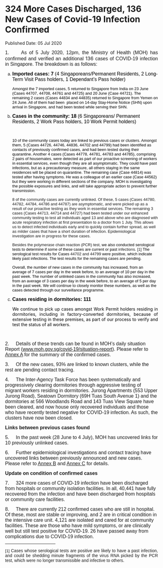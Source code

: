 <html>
    <meta http-equiv="Content-Type" content="text/html; charset=utf-8"/>
    <meta charset="utf-8"/>
    <title>324 More Cases Discharged, 136 New Cases of Covid-19 Infection Confirmed</title>
    <body><h1>324 More Cases Discharged, 136 New Cases of Covid-19 Infection Confirmed</h1>
    <p>Published Date: 05 Jul 2020</p> <p style="text-align: justify;"><span><span><span style="font-size: 12pt; font-family: Arial;">1.&nbsp; &nbsp; &nbsp;As of 5 July 2020, 12pm, the Ministry of Health (MOH) has confirmed and verified an additional </span></span></span><span><span><span><span style="font-size: 12pt;">136 </span></span></span></span><span><span><span><span style="font-size: 12pt; font-family: Arial;">cases of COVID-19 infection in Singapore</span></span></span></span><span><span><span style="font-size: 12pt; font-family: Arial;">. The breakdown is as follows:</span></span></span><span style="font-family: Arial, sans-serif; font-size: 12pt;"></span></p> <ol style="list-style-type: lower-alpha;"><li><span><span><strong><span style="color: windowtext; font-size: 12pt; font-family: Arial, sans-serif;">Imported cases: 7 </span></strong></span></span><span><span><span><span style="color: windowtext; font-size: 12pt; font-family: Arial, sans-serif;">(4 Singaporeans/Permanent Residents, 2 Long-Term Visit Pass holders, 1 Dependant’s Pass holder)</span></span></span></span><p><span style="font-size: 13px;"><span style="font-family: Arial;"><span style="font-size: 13px; font-family: Arial;"><span><span><span><span style="color: windowtext;">Amongst the 7 imported cases, 5 returned to Singapore from India on 23 June (Cases 44707, 44708, 44761 and 44725) and 20 June (Case </span></span></span></span></span><span style="font-size: 13px; font-family: Arial;"><span><span><span><span><span style="color: black;">44721). The remaining 2 cases (Cases 44834 and 44835) returned to Singapore from Yemen on 24 June. All of them </span></span></span></span></span></span><span style="font-size: 13px; font-family: Arial;"><span><span><span><span><span style="color: windowtext;">had been<span>&nbsp; </span>placed on 14-day Stay-Home Notice (SHN) upon arrival in Singapore, and had been tested while serving their SHN.</span></span></span></span></span></span></span></span></p></li><li><span><span><span><span><strong><span style="color: windowtext; font-size: 12pt; font-family: Arial, sans-serif;">Cases in the community: 18 </span></strong></span></span></span></span><span><span><span><span><span><span style="color: windowtext; font-size: 12pt; font-family: Arial, sans-serif;">(6 Singaporeans/ Permanent Residents, 2 Work Pass holders, 10 Work Permit holders)</span></span></span></span></span></span><p><span><span><span><span><span>&nbsp;</span></span></span></span></span></p><p><span style="font-size: 13px;"><span><span><span><span><span><span><span><span class="null1"><span style="color: windowtext; font-family: Arial, sans-serif;">10 of the community cases today are linked to previous cases or clusters. Amongst them, 5 (</span></span></span></span></span></span></span></span></span></span><span style="font-size: 13px;"><span><span><span><span><span><span><span><span><span class="null1"><span style="color: black; font-family: Arial, sans-serif;">Cases </span></span></span></span></span></span></span></span></span></span></span><span style="font-size: 13px;"><span><span><span><span><span><span><span><span><span style="color: black; font-family: Arial, sans-serif;">44726, 44746, </span></span></span></span></span></span></span></span></span></span><span style="font-size: 13px;"><span><span><span><span><span><span><span><span><span style="color: black; font-family: Arial, sans-serif;">44836, 44702 and </span></span></span></span></span></span></span></span></span></span><span style="font-size: 13px;"><span><span><span><span><span><span><span><span><span style="color: black; font-family: Arial, sans-serif;">44799</span></span></span></span></span></span></span></span></span></span><span style="font-size: 13px;"><span><span><span><span><span><span><span><span><span class="null1"><span style="color: black; font-family: Arial, sans-serif;">) </span></span></span></span></span></span></span></span></span></span></span><span style="font-size: 13px;"><span><span><span><span><span><span><span><span><span style="color: black; font-family: Arial, sans-serif;">had been identified as contacts of previously confirmed cases, and had been tested during their quarantine. </span></span></span></span></span></span></span></span></span></span><span style="font-size: 13px;"><span><span><span><span><span><span><span><span><span style="color: black; font-family: Arial, sans-serif;">Another 4 cases (Cases </span></span></span></span></span></span></span></span></span></span><span style="font-size: 13px;"><span><span><span><span><span><span><span><span><span style="color: black; font-family: Arial, sans-serif;">44778, </span></span></span></span></span></span></span></span></span></span><span style="font-size: 13px;"><span><span><span><span><span><span><span><span><span style="color: black; font-family: Arial, sans-serif;">44781, 44783 and 44785), comprising 2 pairs of housemates, were detected as part of our proactive screening of workers in essential services, even though they are all asymptomatic. They could have past infections, but as a precautionary measure, all others staying in the same residences will be placed on quarantine. The remaining case </span></span></span></span></span></span></span></span></span></span><span style="font-size: 13px;"><span><span><span><span><span><span><span><span><span class="null1"><span style="color: black; font-family: Arial, sans-serif;">(Case </span></span></span></span></span></span></span></span></span></span></span><span style="font-size: 13px;"><span><span><span><span><span><span><span><span><span style="color: black; font-family: Arial, sans-serif;">44814</span></span></span></span></span></span></span></span></span></span><span style="font-size: 13px;"><span><span><span><span><span><span><span><span><span style="color: black; font-family: Arial, sans-serif;">) was tested after having </span></span></span></span></span></span></span></span></span></span><span style="font-size: 13px;"><span><span><span><span><span><span><span><span><span style="color: black; font-family: Arial, sans-serif;">symptoms</span></span></span></span></span></span></span></span></span></span><span style="font-size: 13px;"><span><span><span><span><span><span><span><span><span style="color: black; font-family: Arial, sans-serif;">. </span></span></span></span></span></span></span></span></span></span><span style="font-size: 13px;"><span><span><span><span><span><span><span><span><span style="color: black; font-family: Arial, sans-serif;">He was a colleague of an earlier case (Case 44562) but they were working in different sections of the company. MOH is investigating the possible exposures and links, and will take appropriate action to prevent further transmission.</span></span></span></span></span></span></span></span></span></span></p><p><span style="font-size: 13px;"><span style="font-family: Arial, sans-serif; font-size: 13px;">8 of the <span class="null1">community cases are currently unlinked. Of these, 5 cases (Cases 44780, 44782, 44784, 44786 and 44787) are asymptomatic, and were picked up as a result of our proactive testing as they work in essential services. The remaining 3 cases (Cases </span></span><span style="font-family: Arial, sans-serif; font-size: 13px;">44713, 44714 and 44727</span><span class="null1" style="font-size: 13px;"><span style="font-family: Arial, sans-serif;">) had been </span></span><span style="font-family: Arial, sans-serif; font-size: 13px;">tested under our enhanced community testing to test all individuals</span><span style="font-family: Arial, sans-serif; font-size: 13px;"> </span><span style="font-family: Arial, sans-serif; font-size: 13px;">aged 13 and above who are diagnosed with acute respiratory infection at first presentation to a doctor from 1 July. This allows us to detect infected individuals early and to quickly contain further spread, as well as milder cases that have a short duration of infection. Epidemiological investigation are in progress for these cases.</span><br></span></p><p><span style="font-size: 13px;"><span style="font-family: Arial, sans-serif; font-size: 13px;">Besides the polymerase chain reaction (PCR) test, </span><span style="color: windowtext; font-family: Arial, sans-serif; font-size: 13px;">we also conducted serological tests to determine if some of these cases are current or past </span><span style="font-family: Arial, sans-serif; font-size: 13px;">infections. [1]&nbsp;</span><span style="color: windowtext; font-family: Arial, sans-serif; font-size: 13px;">The serological test results for Cases </span><span style="font-family: Arial, sans-serif; font-size: 13px;">44702 and 44799 </span><span style="color: windowtext; font-family: Arial, sans-serif; font-size: 13px;">were positive, which indicate likely past infections. The test results for the remaining cases are pending.</span></span></p><p><span style="font-size: 13px;"><span style="color: windowtext; font-family: Arial, sans-serif; font-size: 13px;">Overall, the number of new cases in the community has increased, from an average of 7 cases per day in the week before, to an average of 10 per day in the past week.</span><span style="color: windowtext; font-family: Arial, sans-serif; font-size: 13px;"> </span><span style="color: windowtext; font-family: Arial, sans-serif; font-size: 13px;">The </span><span style="color: windowtext; font-family: Arial, sans-serif; font-size: 13px;">number of unlinked cases in the community has also increased, from an average of 3 cases per day in the week before, to an average of 5 per day in the past week.&nbsp;</span><span style="color: windowtext; font-family: Arial, sans-serif; font-size: 13px;">We will continue to closely monitor these numbers, as well as the cases detected through our surveillance programme.</span></span></p></li><li><span><span><span><span style="color: windowtext; font-size: 12pt; font-family: Arial, sans-serif;"><strong>Cases residing in dormitories: 111</strong></span></span></span></span></li></ol> <p style="margin: 0cm 0cm 0.0001pt 18pt; text-align: justify;"><span><span><span><span style="color: windowtext;">We continue to pick up cases amongst Work Permit holders residing in dormitories, including in factory-converted dormitories, because of extensive testing in these premises, as part of our process to verify and test the status of all workers. </span></span></span></span></p> <p><span><span><span><span style="font-size: 12pt; font-family: Arial, sans-serif;">&nbsp;</span></span></span></span></p> <p><span><span><span style="font-size: 12pt; font-family: Arial, sans-serif;">2.&nbsp; &nbsp; &nbsp;Details of these trends can be found in MOH’s daily situation Report</span></span></span><span><span><span><span style="font-size: 12pt; font-family: Arial, sans-serif;"> (</span></span></span></span><a href="http://www.moh.gov.sg/covid-19/situation-report"><span><span><span><span style="font-size: 12pt; font-family: Arial, sans-serif;">www.moh.gov.sg/covid-19/situation-report</span></span></span></span></a><span><span><span><span style="font-size: 12pt; font-family: Arial, sans-serif;">). Please refer to <u><a href="/docs/librariesprovider5/default-document-library/annex-ad17eb083ceff4c3e889a67306d27e966.pdf?sfvrsn=6c6ba22b_0" title="Annex A">Annex A</a></u> for the summary of the confirmed cases.</span></span></span></span><span style="font-family: Arial, sans-serif; font-size: 12pt;"></span></p><p><span><span><span><span style="font-size: 12pt; font-family: Arial, sans-serif;">3.&nbsp; &nbsp; &nbsp;Of the new cases, 93% are linked to known clusters, while the rest are pending contact tracing. </span></span></span></span></p><p><span><span><span><span><span style="font-size: 12pt; font-family: Arial, sans-serif;">4.&nbsp; &nbsp; &nbsp;The Inter-Agency Task Force has been systematically and progressively clearing dormitories through aggressive testing of migrant workers residing in dormitories. </span></span></span></span></span><span><span><span><span><span style="font-size: 12pt; font-family: Arial, sans-serif;">Jurong Apartments (553 Upper Jurong Road), Seatown Dormitory (69H Tuas South Avenue 1) </span></span></span></span></span><span><span><span><span><span style="font-size: 12pt; font-family: Arial, sans-serif;">and the dormitories at 566 Woodlands Road and 143 Tuas View Square have been cleared, and now house only recovered individuals and those who have recently tested negative for COVID-19 infection. As such, the clusters have now been closed.</span></span></span></span></span></p><p><strong><span style="font-size: 12pt; font-family: Arial, sans-serif;">Links between previous cases found</span></strong><span style="font-family: Arial, sans-serif; font-size: 12pt;"></span></p><p><span><span><span><span><span style="font-size: 12pt; font-family: Arial, sans-serif;">5.&nbsp; &nbsp; &nbsp;In the past week (28 June to 4 July), MOH has uncovered links for 10 previously unlinked case</span></span></span></span></span><span><span><span><span><span style="font-size: 12pt; font-family: Arial, sans-serif;">s.</span></span></span></span></span><span style="font-family: Arial, sans-serif; font-size: 12pt;"></span></p><p><span><span><span><span><span style="font-size: 12pt; font-family: Arial, sans-serif;">6.&nbsp; &nbsp; &nbsp;Further epidemiological investigations and contact tracing have uncovered links between previously announced and new cases. Please refer to <u><a href="/docs/librariesprovider5/default-document-library/annex-bcfb2c50e4672455fb8cd0b28312d8eb2.pdf?sfvrsn=8d3d607f_0" title="Annex B">Annex B</a></u> and <u><a href="/docs/librariesprovider5/default-document-library/annex-c9a1c9833ce8e43b5814ea5539a401a5b.pdf?sfvrsn=7c9929a3_0" title="Annex C">Annex C</a></u> for detai</span></span></span></span></span><span style="font-size: 12pt; font-family: Arial, sans-serif;">ls. </span></p><p><strong><span style="font-size: 12pt; font-family: Arial, sans-serif;">Update on condition of confirmed cases</span></strong><br></p><p><span style="font-size: 12pt; font-family: Arial, sans-serif;">7.&nbsp; &nbsp; &nbsp;324 more cases of COVID-19 infection have been discharged from hospitals or community isolation facilities. In all, 40,441 have fully recovered from the infection and have been discharged from hospitals or community care facilities. </span></p> <p><span><span style="font-size: 12pt; font-family: Arial, sans-serif;">8.&nbsp; &nbsp; &nbsp;</span></span><span style="font-family: Arial, sans-serif; font-size: 12pt;">There are currently 212 confirmed cases who are still in hospital. Of these, most are stable or improving, and 2 are in critical condition in the intensive care unit. 4,121 are isolated and cared for at community facilities. These are those who have mild symptoms, or are clinically well but still test positive for COVID-19. 26 have passed away from complications due to COVID-19 infection.</span></p><div> <hr align="left" size="1" width="33%"> <div id="ftn1"> <p style="text-align: justify;"><span style="font-family: Arial, sans-serif;"><span style="font-size: 13.3333px;">[1]&nbsp;</span>Cases whose serological tests are positive are likely to have a past infection, and could be shedding minute fragments of the virus RNA picked by the PCR test, which were no longer transmissible and infective to others.</span></p> </div> </div></body>
</html>